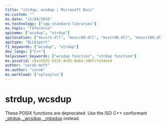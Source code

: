 ```yaml
---
title: "strdup, wcsdup | Microsoft Docs"
ms.custom: ""
ms.date: "11/04/2016"
ms.technology: ["cpp-standard-libraries"]
ms.topic: "reference"
apiname: ["wcsdup", "strdup"]
apilocation: ["msvcrt.dll", "msvcr80.dll", "msvcr90.dll", "msvcr100.dll", "msvcr100_clr0400.dll", "msvcr110.dll", "msvcr110_clr0400.dll", "msvcr120.dll", "msvcr120_clr0400.dll", "ucrtbase.dll"]
apitype: "DLLExport"
f1_keywords: ["wcsdup", "strdup"]
dev_langs: ["C++"]
helpviewer_keywords: ["wcsdup function", "strdup function"]
ms.assetid: c9ac0935-b525-4e95-8a64-396fc7e34ee9
author: "corob-msft"
ms.author: "corob"
ms.workload: ["cplusplus"]
---
```

# strdup, wcsdup

These POSIX functions are deprecated. Use the ISO C++ conformant [_strdup, _wcsdup, _mbsdup](strdup-wcsdup-mbsdup.md) instead.